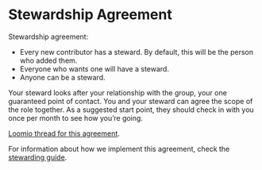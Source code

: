 # Stewardship Agreement

Stewardship agreement:

* Every new contributor has a steward. By default, this will be the person who added them.
* Everyone who wants one will have a steward.
* Anyone can be a steward.

Your steward looks after your relationship with the group, your one guaranteed point of contact. You and your steward can agree the scope of the role together. As a suggested start point, they should check in with you once per month to see how you’re going.

[Loomio thread for this agreement](https://www.loomio.org/d/RIMCfuaT/).

For information about how we implement this agreement, check the [stewarding guide](../guides/stewarding.md).

